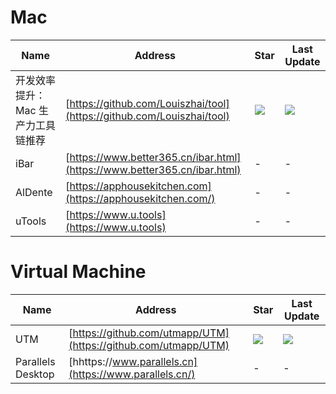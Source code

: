# Mac
Name| Address | Star| Last Update
-|-|-|-|
开发效率提升：Mac 生产力工具链推荐|[https://github.com/Louiszhai/tool](https://github.com/Louiszhai/tool)|<img src="https://img.shields.io/github/stars/Louiszhai/tool?style=for-the-badge" />|<img src="https://img.shields.io/github/last-commit/Louiszhai/tool?style=for-the-badge" />
iBar|[https://www.better365.cn/ibar.html](https://www.better365.cn/ibar.html)|-|- 
AlDente|[https://apphousekitchen.com](https://apphousekitchen.com/)|-|- 
uTools|[https://www.u.tools](https://www.u.tools)|-|- 

# Virtual Machine
Name| Address | Star| Last Update
-|-|-|-|
UTM|[https://github.com/utmapp/UTM](https://github.com/utmapp/UTM)|<img src="https://img.shields.io/github/stars/utmapp/UTM?style=for-the-badge" />|<img src="https://img.shields.io/github/last-commit/utmapp/UTM?style=for-the-badge" />
Parallels Desktop|[hhttps://www.parallels.cn](https://www.parallels.cn/)|-|-